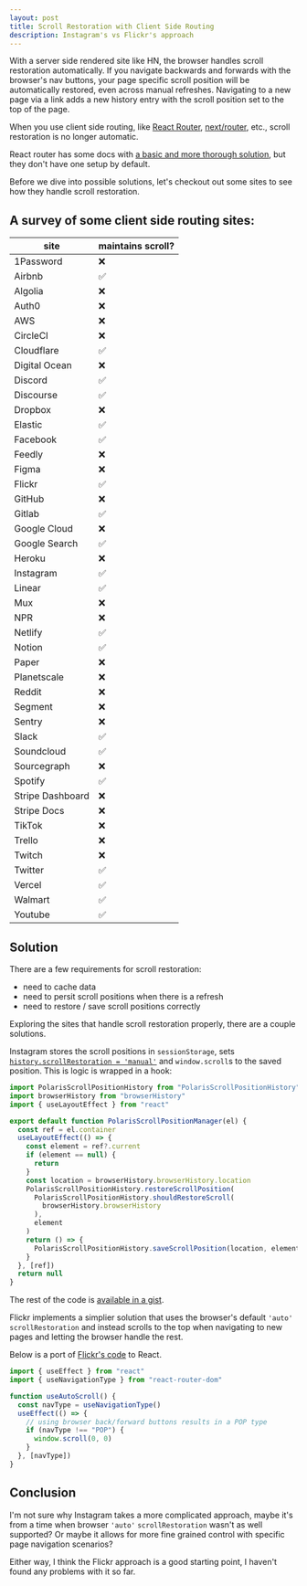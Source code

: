 ```yaml
---
layout: post
title: Scroll Restoration with Client Side Routing
description: Instagram's vs Flickr's approach
---
```


With a server side rendered site like HN, the browser handles scroll restoration
automatically. If you navigate backwards and forwards with the browser's nav
buttons, your page specific scroll position will be automatically restored, even
across manual refreshes. Navigating to a new page via a link adds a new
history entry with the scroll position set to the top of the page.

When you use client side routing, like [React Router](https://reactrouter.com),
[next/router](https://nextjs.org/docs/api-reference/next/router), etc., scroll
restoration is no longer automatic.

React router has some docs with [a basic and more thorough
solution](https://v5.reactrouter.com/web/guides/scroll-restoration), but they
don't have one setup by default.

Before we dive into possible solutions, let's checkout out some sites to see how
they handle scroll restoration.

## A survey of some client side routing sites:

| site             | maintains scroll? |
| ---------------- | ----------------- |
| 1Password        | ❌                |
| Airbnb           | ✅                |
| Algolia          | ❌                |
| Auth0            | ❌                |
| AWS              | ❌                |
| CircleCI         | ❌                |
| Cloudflare       | ✅                |
| Digital Ocean    | ❌                |
| Discord          | ✅                |
| Discourse        | ✅ ️              |
| Dropbox          | ❌                |
| Elastic          | ✅                |
| Facebook         | ✅                |
| Feedly           | ❌                |
| Figma            | ❌                |
| Flickr           | ✅                |
| GitHub           | ❌                |
| Gitlab           | ✅                |
| Google Cloud     | ❌                |
| Google Search    | ✅                |
| Heroku           | ❌                |
| Instagram        | ✅                |
| Linear           | ✅                |
| Mux              | ❌                |
| NPR              | ❌                |
| Netlify          | ✅                |
| Notion           | ✅                |
| Paper            | ❌                |
| Planetscale      | ❌                |
| Reddit           | ❌                |
| Segment          | ❌                |
| Sentry           | ❌                |
| Slack            | ✅                |
| Soundcloud       | ✅                |
| Sourcegraph      | ❌                |
| Spotify          | ✅                |
| Stripe Dashboard | ❌                |
| Stripe Docs      | ❌                |
| TikTok           | ❌                |
| Trello           | ❌                |
| Twitch           | ❌                |
| Twitter          | ✅                |
| Vercel           | ✅                |
| Walmart          | ✅                |
| Youtube          | ✅                |

## Solution

There are a few requirements for scroll restoration:

- need to cache data
- need to persit scroll positions when there is a refresh
- need to restore / save scroll positions correctly

Exploring the sites that handle scroll restoration properly, there are a couple solutions.

Instagram stores the scroll positions in `sessionStorage`, sets [`history.scrollRestoration = 'manual'`](https://developer.mozilla.org/en-US/docs/Web/API/History/scrollRestoration) and `window.scroll`s to the saved position. This is logic is wrapped in a hook:

```js
import PolarisScrollPositionHistory from "PolarisScrollPositionHistory"
import browserHistory from "browserHistory"
import { useLayoutEffect } from "react"

export default function PolarisScrollPositionManager(el) {
  const ref = el.container
  useLayoutEffect(() => {
    const element = ref?.current
    if (element == null) {
      return
    }
    const location = browserHistory.browserHistory.location
    PolarisScrollPositionHistory.restoreScrollPosition(
      PolarisScrollPositionHistory.shouldRestoreScroll(
        browserHistory.browserHistory
      ),
      element
    )
    return () => {
      PolarisScrollPositionHistory.saveScrollPosition(location, element)
    }
  }, [ref])
  return null
}
```

The rest of the code is [available in a gist](https://gist.github.com/sbdchd/ff245937806465dcbb52215bd3d04a35#file-polarisscrollpositionhistory-js).

Flickr implements a simplier solution that uses the browser's default `'auto'` `scrollRestoration` and instead scrolls to the top when navigating to new pages and letting the browser handle the rest.

Below is a port of [Flickr's code](https://gist.github.com/sbdchd/3e2a7219e13d05966bed6a0dfe9506b3#file-client-app-64lkzmwa-js-L120-L121) to React.

```ts
import { useEffect } from "react"
import { useNavigationType } from "react-router-dom"

function useAutoScroll() {
  const navType = useNavigationType()
  useEffect(() => {
    // using browser back/forward buttons results in a POP type
    if (navType !== "POP") {
      window.scroll(0, 0)
    }
  }, [navType])
}
```

## Conclusion

I'm not sure why Instagram takes a more complicated approach, maybe it's from a time when browser `'auto'` `scrollRestoration` wasn't as well supported? Or maybe it allows for more fine grained control with specific page navigation scenarios?

Either way, I think the Flickr approach is a good starting point, I haven't found any problems with it so far.
